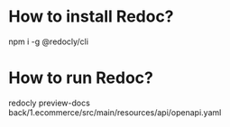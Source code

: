 # How to install Redoc?

npm i -g @redocly/cli


# How to run Redoc?

redocly preview-docs back/1.ecommerce/src/main/resources/api/openapi.yaml
